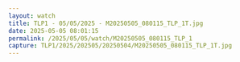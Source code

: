 ```yaml
---
layout: watch
title: TLP1 - 05/05/2025 - M20250505_080115_TLP_1T.jpg
date: 2025-05-05 08:01:15
permalink: /2025/05/05/watch/M20250505_080115_TLP_1
capture: TLP1/2025/202505/20250504/M20250505_080115_TLP_1T.jpg
---
```

